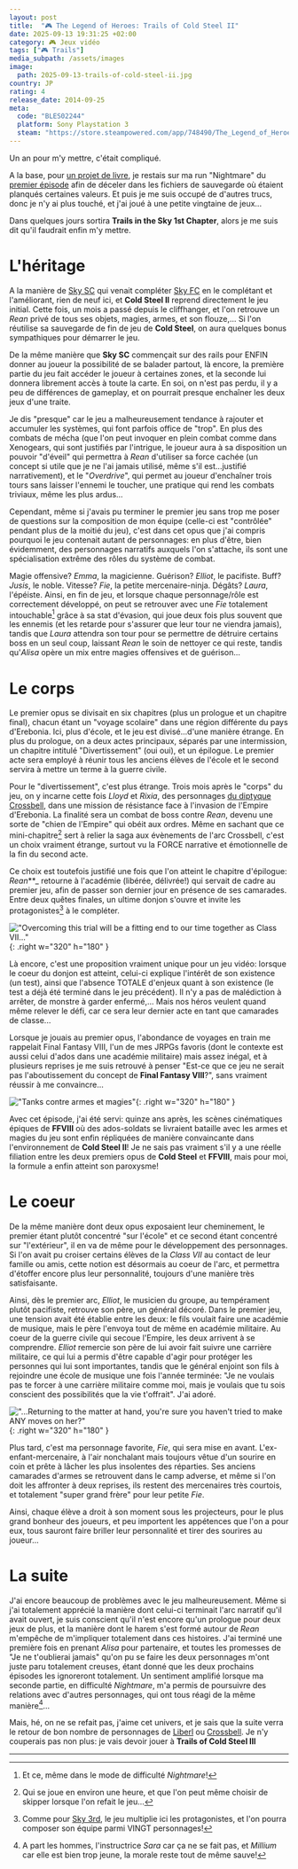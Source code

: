 ```yaml
---
layout: post
title:  "🎮 The Legend of Heroes: Trails of Cold Steel II"
date: 2025-09-13 19:31:25 +02:00
category: 🎮 Jeux vidéo
tags: ["🎮 Trails"]
media_subpath: /assets/images
image:
  path: 2025-09-13-trails-of-cold-steel-ii.jpg
country: JP
rating: 4
release_date: 2014-09-25
meta:
  code: "BLES02244"
  platform: Sony Playstation 3
  steam: "https://store.steampowered.com/app/748490/The_Legend_of_Heroes_Trails_of_Cold_Steel_II/?l=french"
---
```


Un an pour m'y mettre, c'était compliqué.

A la base, pour [un projet de livre](https://reford.dreamleaves.org/), je restais sur ma run "Nightmare" du [premier épisode](/posts/trails-of-cold-steel/) afin de déceler dans les fichiers de sauvegarde où étaient planqués certaines valeurs. Et puis je me suis occupé de d'autres trucs, donc je n'y ai plus touché, et j'ai joué à une petite vingtaine de jeux...

Dans quelques jours sortira **Trails in the Sky 1st Chapter**, alors je me suis dit qu'il faudrait enfin m'y mettre.

# L'héritage

A la manière de [Sky SC](/posts/trails-sky-sc-evo/) qui venait compléter [Sky FC](/posts/trails-sky-fc-evo/) en le complétant et l'améliorant, rien de neuf ici, et **Cold Steel II** reprend directement le jeu initial. Cette fois, un mois a passé depuis le cliffhanger, et l'on retrouve un _Rean_ privé de tous ses objets, magies, armes, et son flouze,... Si l'on réutilise sa sauvegarde de fin de jeu de **Cold Steel**, on aura quelques bonus sympathiques pour démarrer le jeu.

De la même manière que **Sky SC** commençait sur des rails pour ENFIN donner au joueur la possibilité de se balader partout, là encore, la première partie du jeu fait accéder le joueur à certaines zones, et la seconde lui donnera librement accès à toute la carte. En soi, on n'est pas perdu, il y a peu de différences de gameplay, et on pourrait presque enchaîner les deux jeux d'une traite.

Je dis "presque" car le jeu a malheureusement tendance à rajouter et accumuler les systèmes, qui font parfois office de "trop". En plus des combats de mécha (que l'on peut invoquer en plein combat comme dans <wiki>Xenogears</wiki>, qui sont justifiés par l'intrigue, le joueur aura à sa disposition un pouvoir "d'éveil" qui permettra à _Rean_ d'utiliser sa force cachée (un concept si utile que je ne l'ai jamais utilisé, même s'il est...justifié narrativement), et le "_Overdrive_", qui permet au joueur d'enchaîner trois tours sans laisser l'ennemi le toucher, une pratique qui rend les combats triviaux, même les plus ardus...

Cependant, même si j'avais pu terminer le premier jeu sans trop me poser de questions sur la composition de mon équipe (celle-ci est "contrôlée" pendant plus de la moitié du jeu), c'est dans cet opus que j'ai compris pourquoi le jeu contenait autant de personnages: en plus d'être, bien évidemment, des personnages narratifs auxquels l'on s'attache, ils sont une spécialisation extrême des rôles du système de combat.

Magie offensive? _Emma_, la magicienne. Guérison? _Elliot_, le pacifiste. Buff? _Jusis_, le noble. Vitesse? _Fie_, la petite mercenaire-ninja. Dégâts? _Laura_, l'épéiste. Ainsi, en fin de jeu, et lorsque chaque personnage/rôle est correctement développé, on peut se retrouver avec une _Fie_ totalement intouchable[^2] grâce à sa stat d'évasion, qui joue deux fois plus souvent que les ennemis (et les retarde pour s'assurer que leur tour ne viendra jamais), tandis que _Laura_ attendra son tour pour se permettre de détruire certains boss en un seul coup, laissant _Rean_ le soin de nettoyer ce qui reste, tandis qu'_Alisa_ opère un mix entre magies offensives et de guérison...

# Le corps

Le premier opus se divisait en six chapitres (plus un prologue et un chapitre final), chacun étant un "voyage scolaire" dans une région différente du pays d'Erebonia. Ici, plus d'école, et le jeu est divisé...d'une manière étrange. En plus du prologue, on a deux actes principaux, séparés par une intermission, un chapitre intitulé "Divertissement" (oui oui), et un épilogue. Le premier acte sera employé à réunir tous les anciens élèves de l'école et le second servira à mettre un terme à la guerre civile.

Pour le "divertissement", c'est plus étrange. Trois mois après le "corps" du jeu, on y incarne cette fois _Lloyd_ et _Rixia_, des personnages [du diptyque Crossbell](/posts/trails-azure/), dans une mission de résistance face à l'invasion de l'Empire d'Erebonia. La finalité sera un combat de boss contre _Rean_, devenu une sorte de "chien de l'Empire" qui obéit aux ordres. Même en sachant que ce mini-chapitre[^1] sert à relier la saga aux évènements de l'arc Crossbell, c'est un choix vraiment étrange, surtout vu la FORCE narrative et émotionnelle de la fin du second acte.

Ce choix est toutefois justifié une fois que l'on atteint le chapitre d'épilogue: _Rean_**_ retourne à l'académie (libérée, délivrée!) qui servait de cadre au premier jeu, afin de passer son dernier jour en présence de ses camarades. Entre deux quêtes finales, un ultime donjon s'ouvre et invite les protagonistes[^3] à le compléter.

!["Overcoming this trial will be a fitting end to our time together as Class VII..."](2025-09-13-THE_LEGEND_OF_HEROES_TRAILS_OF_COLD_STEEL_II_3.png){: .right w="320" h="180" }

Là encore, c'est une proposition vraiment unique pour un jeu vidéo: lorsque le coeur du donjon est atteint, celui-ci explique l'intérêt de son existence (un test), ainsi que l'absence TOTALE d'enjeux quant à son existence (le test a déjà été terminé dans le jeu précédent). Il n'y a pas de malédiction à arrêter, de monstre à garder enfermé,... Mais nos héros veulent quand même relever le défi, car ce sera leur dernier acte en tant que camarades de classe...

Lorsque je jouais au premier opus, l'abondance de voyages en train me rappelait <wiki>Final Fantasy VIII</wiki>, l'un de mes JRPGs favoris (dont le contexte est aussi celui d'ados dans une académie militaire) mais assez inégal, et à plusieurs reprises je me suis retrouvé à penser "Est-ce que ce jeu ne serait pas l'aboutissement du concept de **Final Fantasy VIII**?", sans vraiment réussir à me convaincre...   

!["Tanks contre armes et magies"](2025-09-13-THE_LEGEND_OF_HEROES_TRAILS_OF_COLD_STEEL_II_2_Battle.png){: .right w="320" h="180" }
   
Avec cet épisode, j'ai été servi: quinze ans après, les scènes cinématiques épiques de **FFVIII** où des ados-soldats se livraient bataille avec les armes et magies du jeu sont enfin répliquées de manière convaincante dans l'environnement de **Cold Steel II**! Je ne sais pas vraiment s'il y a une réelle filiation entre les deux premiers opus de **Cold Steel** et **FFVIII**, mais pour moi, la formule a enfin atteint son paroxysme!

# Le coeur

De la même manière dont deux opus exposaient leur cheminement, le premier étant plutôt concentré "sur l'école" et ce second étant concentré sur "l'extérieur", il en va de même pour le développement des personnages. Si l'on avait pu croiser certains élèves de la _Class VII_ au contact de leur famille ou amis, cette notion est désormais au coeur de l'arc, et permettra d'étoffer encore plus leur personnalité, toujours d'une manière très satisfaisante.

Ainsi, dès le premier arc, _Elliot_, le musicien du groupe, au tempérament plutôt pacifiste, retrouve son père, un général décoré. Dans le premier jeu, une tension avait été établie entre les deux: le fils voulait faire une académie de musique, mais le père l'envoya tout de même en académie militaire. Au coeur de la guerre civile qui secoue l'Empire, les deux arrivent à se comprendre. _Elliot_ remercie son père de lui avoir fait suivre une carrière militaire, ce qui lui a permis d'être capable d'agir pour protéger les personnes qui lui sont importantes, tandis que le général enjoint son fils à rejoindre une école de musique une fois l'année terminée: "Je ne voulais pas te forcer à une carrière militaire comme moi, mais je voulais que tu sois conscient des possibilités que la vie t'offrait". J'ai adoré.

!["...Returning to the matter at hand, you're sure you haven't tried to make ANY moves on her?"](2025-09-13-THE_LEGEND_OF_HEROES_TRAILS_OF_COLD_STEEL_II_1_Fie.png){: .right w="320" h="180" }

Plus tard, c'est ma personnage favorite, _Fie_, qui sera mise en avant. L'ex-enfant-mercenaire, à l'air nonchalant mais toujours vêtue d'un sourire en coin et prête à lâcher les plus insolentes des réparties. Ses anciens camarades d'armes se retrouvent dans le camp adverse, et même si l'on doit les affronter à deux reprises, ils restent des mercenaires très courtois, et totalement "super grand frère" pour leur petite _Fie_.

Ainsi, chaque élève a droit à son moment sous les projecteurs, pour le plus grand bonheur des joueurs, et peu importent les appétences que l'on a pour eux, tous sauront faire briller leur personnalité et tirer des sourires au joueur...

# La suite

J'ai encore beaucoup de problèmes avec le jeu malheureusement. Même si j'ai totalement apprécié la manière dont celui-ci terminait l'arc narratif qu'il avait ouvert, je suis conscient qu'il n'est encore qu'un prologue pour deux jeux de plus, et la manière dont le harem s'est formé autour de _Rean_ m'empêche de m'impliquer totalement dans ces histoires. J'ai terminé une première fois en prenant _Alisa_ pour partenaire, et toutes les promesses de "Je ne t'oublierai jamais" qu'on pu se faire les deux personnages m'ont juste paru totalement creuses, étant donné que les deux prochains épisodes les ignoreront totalement. Un sentiment amplifié lorsque ma seconde partie, en difficulté _Nightmare_, m'a permis de poursuivre des relations avec d'autres personnages, qui ont tous réagi de la même manière[^4]...

Mais, hé, on ne se refait pas, j'aime cet univers, et je sais que la suite verra le retour de bon nombre de personnages de [Liberl](/posts/trails-sky-fc-evo/) ou [Crossbell](/posts/trails-zero/). Je n'y couperais pas non plus: je vais devoir jouer à **Trails of Cold Steel III**


***
[^1]: Qui se joue en environ une heure, et que l'on peut même choisir de skipper lorsque l'on refait le jeu...
[^2]: Et ce, même dans le mode de difficulté _Nightmare_!
[^3]: Comme pour [Sky 3rd](/posts/trails-sky-3rd-evo/), le jeu multiplie ici les protagonistes, et l'on pourra composer son équipe parmi VINGT personnages!
[^4]: A part les hommes, l'instructrice _Sara_ car ça ne se fait pas, et _Millium_ car elle est bien trop jeune, la morale reste tout de même sauve!